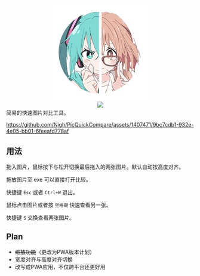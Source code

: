 <div>
	<div align="center">
		<img src="logo.png"/>
	</div>
	<div align="center">
		<img src="https://capsule-render.vercel.app/api?type=transparent&fontColor=dbdbdb&text=PicQuickCompare&height=80&fontSize=48"/>
	</div>
</div>
简易的快速图片对比工具。

https://github.com/Nigh/PicQuickCompare/assets/1407471/9bc7cdb1-932e-4e05-bb01-6feeafd778af

## 用法

拖入图片，鼠标按下与松开切换最后拖入的两张图片。默认自动按高度对齐。

拖放图片至 exe 可以直接打开比较。

快捷键 `Esc` 或者 `Ctrl+W` 退出。

鼠标点击图片或者按 `空格键` 快速查看另一张。

快捷键 `S` 交换查看两张图片。

## Plan

- ~~缩放功能~~（更改为PWA版本计划）
- 宽度对齐与高度对齐切换
- 改写成PWA应用，不仅跨平台还更好用
